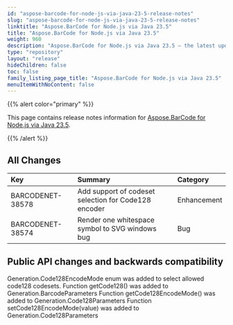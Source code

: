 ```yaml
---
id: "aspose-barcode-for-node-js-via-java-23-5-release-notes"
slug: "aspose-barcode-for-node-js-via-java-23-5-release-notes"
linktitle: "Aspose.BarCode for Node.js via Java 23.5"
title: "Aspose.BarCode for Node.js via Java 23.5"
weight: 960
description: "Aspose.BarCode for Node.js via Java 23.5 – the latest updates and fixes."
type: "repository"
layout: "release"
hideChildren: false
toc: false
family_listing_page_title: "Aspose.BarCode for Node.js via Java 23.5"
menuItemWithNoContent: false
---
```


{{% alert color="primary" %}}

This page contains release notes information for [Aspose.BarCode for Node.js via Java 23.5](https://releases.aspose.com/barcode/nodejs/new-releases/aspose.barcode-for-node.js-via-java-23.5/).

{{% /alert %}}
## **All Changes**

|**Key**|**Summary**|**Category**|
| :- | :- | :- |
|BARCODENET-38578|Add support of codeset selection for Code128 encoder|Enhancement|
|BARCODENET-38574|Render one whitespace symbol to SVG windows bug|Bug|

## Public API changes and backwards compatibility

Generation.Code128EncodeMode enum was added to select allowed code128 codesets.
Function getCode128() was added to Generation.BarcodeParameters
Function getCode128EncodeMode() was added to Generation.Code128Parameters
Function setCode128EncodeMode(value) was added to Generation.Code128Parameters
